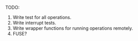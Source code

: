 TODO:
1. Write test for all operations.
2. Write interrupt tests.
3. Write wrapper functions for running operations remotely.
4. FUSE?

